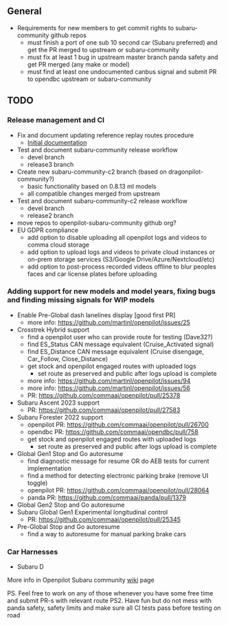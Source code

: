 ## General

- Requirements for new members to get commit rights to subaru-community github repos
  - must finish a port of one sub 10 second car (Subaru preferred) and get the PR merged to upstream or subaru-community
  - must fix at least 1 bug in upstream master branch panda safety and get PR merged (any make or model)
  - must find at least one undocumented canbus signal and submit PR to opendbc upstream or subaru-community

## TODO

### Release management and CI

- Fix and document updating reference replay routes procedure
  - [Initial documentation](https://github.com/martinl/openpilot/wiki/openpilot-process-replay-logs-storage)
- Test and document subaru-community release workflow
  - devel branch
  - release3 branch
- Create new subaru-community-c2 branch (based on dragonpilot-community?)
  - basic functionality based on 0.8.13 ml models
  - all compatible changes merged from upstream
- Test and document subaru-community-c2 release workflow
  - devel branch
  - release2 branch
- move repos to openpilot-subaru-community github org?
- EU GDPR compliance
  - add option to disable uploading all openpilot logs and videos to comma cloud storage
  - add option to upload logs and videos to private cloud instances or on-prem storage services (S3/Google Drive/Azure/Nextcloud/etc)
  - add option to post-process recorded videos offline to blur peoples faces and car license plates before uploading

### Adding support for new models and model years, fixing bugs and finding missing signals for WIP models

- Enable Pre-Global dash lanelines display [good first PR]
  - more info: https://github.com/martinl/openpilot/issues/25
- Crosstrek Hybrid support
  - find a openpilot user who can provide route for testing (Dave32?)
  - find ES_Status CAN message equivalent (Cruise_Activated signal)
  - find ES_Distance CAN message equivalent (Cruise disengage, Car_Follow, Close_Distance)
  - get stock and openpilot engaged routes with uploaded logs
      - set route as preserved and public after logs upload is complete
  - more info: https://github.com/martinl/openpilot/issues/94
  - more info: https://github.com/martinl/openpilot/issues/56
  - PR: https://github.com/commaai/openpilot/pull/25378
- Subaru Ascent 2023 support
  - PR: https://github.com/commaai/openpilot/pull/27583
- Subaru Forester 2022 support
  - openpilot PR: https://github.com/commaai/openpilot/pull/26700
  - opendbc PR: https://github.com/commaai/opendbc/pull/758
  - get stock and openpilot engaged routes with uploaded logs
      - set route as preserved and public after logs upload is complete
- Global Gen1 Stop and Go autoresume
  - find diagnostic message for resume OR do AEB tests for current implementation
  - find a method for detecting electronic parking brake (remove UI toggle)
  - openpilot PR: https://github.com/commaai/openpilot/pull/28064
  - panda PR: https://github.com/commaai/panda/pull/1379
- Global Gen2 Stop and Go autoresume
- Subaru Global Gen1 Experimental longitudinal control
  - PR: https://github.com/commaai/openpilot/pull/25345
- Pre-Global Stop and Go autoresume
  - find a way to autoresume for manual parking brake cars

### Car Harnesses
- Subaru D

More info in Openpilot Subaru community [wiki](https://github.com/commaai/openpilot/wiki/Subaru) page

PS. Feel free to work on any of those whenever you have some free time and submit PR-s with relevant route
PS2. Have fun but do not mess with panda safety, safety limits and make sure all CI tests pass before testing on road
